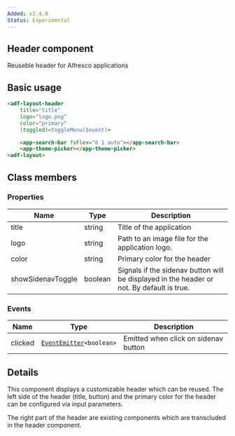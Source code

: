 ```yaml
---
Added: v2.4.0
Status: Experimental
---
```


## Header component 

Reuseble header for Alfresco applications

## Basic usage

```html
<adf-layout-header 
    title="title" 
    logo="logo.png" 
    color="primary"
    (toggled)=toggleMenu($event)>

    <app-search-bar fxFlex="0 1 auto"></app-search-bar>
    <app-theme-picker></app-theme-picker>
<adf-layout>
```

## Class members

### Properties
| Name | Type | Description |
| -- | -- | -- |
| title | string |  Title of the application
| logo | string| Path to an image file for the application logo.
| color | string | Primary color for the header
| showSidenavToggle | boolean | Signals if the sidenav button will be displayed in the header or not. By default is true.

### Events
| Name | Type | Description |
| -- | -- | -- |
| clicked | [`EventEmitter`](https://angular.io/api/core/EventEmitter)`<boolean>` | Emitted when click on sidenav button

## Details
This component displays a customizable header which can be reused. The left side of the header (title, button) and the primary color for the header can be configured via input parameters. 

The right part of the header are existing components which are transcluded in the header component. 
